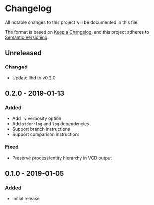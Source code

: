 # Changelog
All notable changes to this project will be documented in this file.

The format is based on [Keep a Changelog](https://keepachangelog.com/en/1.0.0/),
and this project adheres to [Semantic Versioning](https://semver.org/spec/v2.0.0.html).

## Unreleased
### Changed
- Update llhd to v0.2.0

## 0.2.0 - 2019-01-13
### Added
- Add `-v` verbosity option
- Add `stderrlog` and `log` dependencies
- Support branch instructions
- Support comparison instructions

### Fixed
- Preserve process/entity hierarchy in VCD output

## 0.1.0 - 2019-01-05
### Added
- Initial release
